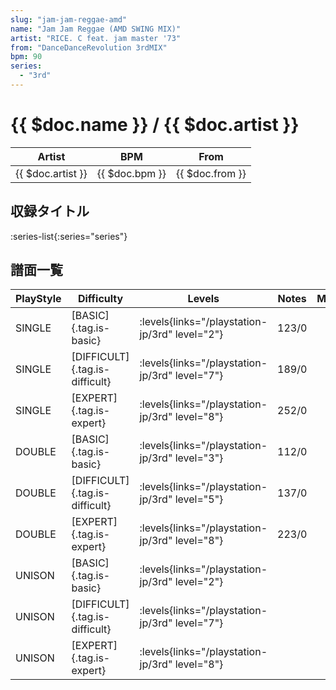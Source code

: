 ```yaml
---
slug: "jam-jam-reggae-amd"
name: "Jam Jam Reggae (AMD SWING MIX)"
artist: "RICE. C feat. jam master '73"
from: "DanceDanceRevolution 3rdMIX"
bpm: 90
series:
  - "3rd"
---
```


# {{ $doc.name }} / {{ $doc.artist }}

|Artist|BPM|From|
|------|---|----|
|{{ $doc.artist }}|{{ $doc.bpm }}|{{ $doc.from }}|

## 収録タイトル

:series-list{:series="series"}

## 譜面一覧

|PlayStyle|Difficulty|Levels|Notes|Movie|
|---------|----------|------|-----|-----|
|SINGLE|[BASIC]{.tag.is-basic}| :levels{links="/playstation-jp/3rd" level="2"}|123/0||
|SINGLE|[DIFFICULT]{.tag.is-difficult}| :levels{links="/playstation-jp/3rd" level="7"}|189/0||
|SINGLE|[EXPERT]{.tag.is-expert}| :levels{links="/playstation-jp/3rd" level="8"}|252/0||
|DOUBLE|[BASIC]{.tag.is-basic}| :levels{links="/playstation-jp/3rd" level="3"}|112/0||
|DOUBLE|[DIFFICULT]{.tag.is-difficult}| :levels{links="/playstation-jp/3rd" level="5"}|137/0||
|DOUBLE|[EXPERT]{.tag.is-expert}| :levels{links="/playstation-jp/3rd" level="8"}|223/0||
|UNISON|[BASIC]{.tag.is-basic}| :levels{links="/playstation-jp/3rd" level="2"}|||
|UNISON|[DIFFICULT]{.tag.is-difficult}| :levels{links="/playstation-jp/3rd" level="7"}|||
|UNISON|[EXPERT]{.tag.is-expert}| :levels{links="/playstation-jp/3rd" level="8"}|||
